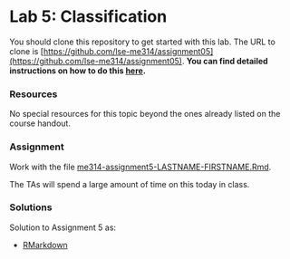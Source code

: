 # Lab 5: Classification

You should clone this repository to get started with this lab.  The URL to clone is [https://github.com/lse-me314/assignment05](https://github.com/lse-me314/assignment05).  **You can find detailed instructions on how to do this [here](https://lse-me314.github.io/instructions).**

### Resources

No special resources for this topic beyond the ones already listed on the course handout.

### Assignment

Work with the file [me314-assignment5-LASTNAME-FIRSTNAME.Rmd](me314-assignment5-LASTNAME-FIRSTNAME.Rmd).

The TAs will spend a large amount of time on this today in class.


### Solutions

Solution to Assignment 5 as:
*  [RMarkdown](ME314_assignment5_solution.Rmd)  
